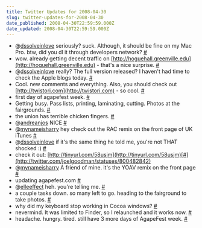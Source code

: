 ```yaml
---
title: Twitter Updates for 2008-04-30
slug: twitter-updates-for-2008-04-30
date_published: 2008-04-30T22:59:59.000Z
date_updated: 2008-04-30T22:59:59.000Z
---
```


- @[dssolveinlove](http://twitter.com/dssolveinlove) seriously? suck. Although, it should be fine on my Mac Pro. btw, did you dl it through developers network? [#](http://twitter.com/joelgoodman/statuses/799944825)
- wow. already getting decent traffic on [http://hoguehall.greenville.edu](http://hoguehall.greenville.edu) - that's a nice surprise. [#](http://twitter.com/joelgoodman/statuses/799987760)
- @[dssolveinlove](http://twitter.com/dssolveinlove) really? The full version released? I haven't had time to check the Apple blogs today. [#](http://twitter.com/joelgoodman/statuses/799988457)
- Cool. new comments and everything. Also, you should check out [http://twistori.com](http://twistori.com) - so cool. [#](http://twitter.com/joelgoodman/statuses/800015893)
- first day of agapefest week. [#](http://twitter.com/joelgoodman/statuses/800377620)
- Getting busy. Pass lists, printing, laminating, cutting. Photos at the fairgrounds. [#](http://twitter.com/joelgoodman/statuses/800434439)
- the union has terrible chicken fingers. [#](http://twitter.com/joelgoodman/statuses/800470006)
- @[andreanjos](http://twitter.com/andreanjos) NICE [#](http://twitter.com/joelgoodman/statuses/800473825)
- @[mynameisharry](http://twitter.com/mynameisharry) hey check out the RAC remix on the front page of UK iTunes [#](http://twitter.com/joelgoodman/statuses/800474769)
- @[dssolveinlove](http://twitter.com/dssolveinlove) if it's the same thing he told me, you're not THAT shocked :) [#](http://twitter.com/joelgoodman/statuses/800475047)
- check it out: [http://tinyurl.com/58usjm](http://tinyurl.com/58usjm)[#](http://twitter.com/joelgoodman/statuses/800482842)
- @[mynameisharry](http://twitter.com/mynameisharry) A friend of mine. it's the YOAV remix on the front page [#](http://twitter.com/joelgoodman/statuses/800483227)
- updating agapefest.com [#](http://twitter.com/joelgoodman/statuses/800523121)
- @[elleeffect](http://twitter.com/elleeffect) heh. you're telling me. [#](http://twitter.com/joelgoodman/statuses/800591944)
- a couple tasks down. so many left to go. heading to the fairground to take photos. [#](http://twitter.com/joelgoodman/statuses/800592352)
- why did my keyboard stop working in Cocoa windows? [#](http://twitter.com/joelgoodman/statuses/800623471)
- nevermind. It was limited to Finder, so I relaunched and it works now. [#](http://twitter.com/joelgoodman/statuses/800635093)
- headache. hungry. tired. still have 3 more days of AgapeFest week. [#](http://twitter.com/joelgoodman/statuses/800693062)
